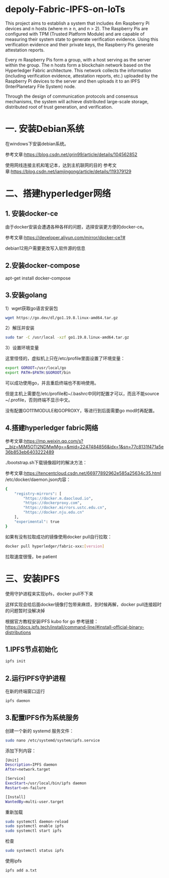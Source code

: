 # depoly-Fabric-IPFS-on-IoTs
This project aims to establish a system that includes 4m Raspberry Pi devices and n hosts (where m ≥ n, and n > 2). The Raspberry Pis are configured with TPM (Trusted Platform Module) and are capable of measuring their system state to generate verification evidence. Using this verification evidence and their private keys, the Raspberry Pis generate attestation reports.

Every m Raspberry Pis form a group, with a host serving as the server within the group. The n hosts form a blockchain network based on the Hyperledger Fabric architecture. This network collects the information (including verification evidence, attestation reports, etc.) uploaded by the Raspberry Pi devices to the server and then uploads it to an IPFS (InterPlanetary File System) node. 

Through the design of communication protocols and consensus mechanisms, the system will achieve distributed large-scale storage, distributed root of trust generation, and verification.
# 一. 安装Debian系统
在windows下安装debian系统。

参考文章:<https://blog.csdn.net/grin99/article/details/104562852>

使用网线连接主机和笔记本，达到主机联网的目的
参考文章:<https://blog.csdn.net/iamjingong/article/details/119379129>

# 二、搭建hyperledger网络
## 1. 安装docker-ce
由于docker安装会遭遇各种各样的问题，选择安装更方便的docker-ce。

参考文章:<https://developer.aliyun.com/mirror/docker-ce?#>

debian12用户需要更改写入软件源的信息

## 2.安装docker-compose
apt-get install docker-compose
## 3.安装golang
1）wget获取go语言安装包
```bash
wget https://go.dev/dl/go1.19.8.linux-amd64.tar.gz
```
 2）解压并安装

```bash
sudo tar -C /usr/local -xzf go1.19.8.linux-amd64.tar.gz
```

3）设置环境变量

这里怪怪的，虚拟机上只在/etc/profile里面设置了环境变量：

```bash
export GOROOT=/usr/local/go
export PATH=$PATH:$GOROOT/bin
```

可以成功使用go，并且重启终端也不影响使用。

但是主机上需要在/etc/profile和~/.bashrc中同时配置才可以，而且不能source ~/.profile，否则终端不显示中文。

没有配置GO111MODULE和GOPROXY，等进行到后面需要go mod时再配置。

## 4.搭建hyperledger fabric网络
参考文章:<https://mp.weixin.qq.com/s?__biz=MjM5OTI2NDMwMg==&mid=2247484856&idx=1&sn=77c8131f471a5e36b853eb6403222489>

./bootstrap.sh下载镜像超时的解决方法：

参考文章:<https://tencentcloud.csdn.net/66977892962e585a25634c35.html>
/etc/docker/daemon.json内容：

```bash
{
    "registry-mirrors": [
        "https://docker.m.daocloud.io",
        "https://dockerproxy.com",
        "https://docker.mirrors.ustc.edu.cn",
        "https://docker.nju.edu.cn"
    ],
    "experimental": true
}
```

如果有没有拉取成功的镜像使用docker pull自行拉取：
```bash
docker pull hyperledger/fabric-xxx:[version]
```

拉取速度很慢，be patient

# 三、安装IPFS
使用守护进程来实现ipfs，docker pull不下来

这样实现会给后面docker镜像打包带来麻烦，到时候再解，docker pull连接超时的问题暂时没解决掉

根据官方教程安装IPFS kubo for go
参考链接：<https://docs.ipfs.tech/install/command-line/#install-official-binary-distributions>
## 1.IPFS节点初始化
```bash
ipfs init
```
## 2.运行IPFS守护进程
在新的终端窗口运行
```bash
ipfs daemon
```
## 3.配置IPFS作为系统服务
创建一个新的 systemd 服务文件：
```bash
sudo nano /etc/systemd/system/ipfs.service
```
添加下列内容：
```bash
[Unit]
Description=IPFS daemon
After=network.target

[Service]
ExecStart=/usr/local/bin/ipfs daemon
Restart=on-failure

[Install]
WantedBy=multi-user.target
```
重新加载
```bash
sudo systemctl daemon-reload
sudo systemctl enable ipfs
sudo systemctl start ipfs
```
检查
```bash
sudo systemctl status ipfs
```
使用ipfs
```bash
ipfs add a.txt
```
